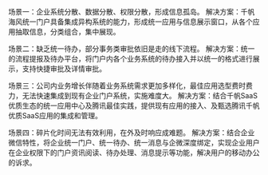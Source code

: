 场景一：企业系统分散、数据分散、权限分散，形成信息孤岛。
解决方案：千帆海风统一门户具备集成异构系统的能力，形成统一应用与信息展示窗口，从各个应用抽取信息，分类组合，集中展现。

场景二：缺乏统一待办，部分事务类审批依旧是走的线下流程。
解决方案：统一的流程提报及待办平台，将门户内各个业务系统的待办接入并以统一的格式进行展示，支持快捷审批及详情审批。

场景三：公司内业务增长伴随着业务系统需求更加多样化，最佳应用选型费时费力，无法快速集成到现有企业门户系统，实施难度大。
解决方案：结合千帆SaaS优质生态的统一应用中心及腾讯最佳实践，提供现有应用的接入、及甄选腾讯千帆优质SaaS应用的集成和管理。

场景四：碎片化时间无法有效利用，在外及时响应成难题。
解决方案：结合企业微信特性，将企业统一门户、统一待办、统一消息与企微深度绑定，实现企业用户在企业权限下的门户资讯阅读、待办处理、消息提示等功能，解决用户的移动办公的诉求。
